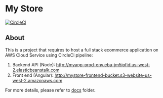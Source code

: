 # My Store

[![CircleCI](https://circleci.com/gh/ethannguyen-uts/MyStore-fullstack/tree/main.svg?style=shield)](https://circleci.com/gh/ethannguyen-uts/MyStore-fullstack/tree/main)

## About

This is a project that requires to host a full stack ecommerce application on AWS Cloud Service using CircleCI pipeline:

1. Backend API (Node): <a href="http://myapp-prod-env.eba-jm5ipfid.us-west-2.elasticbeanstalk.com">http://myapp-prod-env.eba-jm5ipfid.us-west-2.elasticbeanstalk.com</a>
2. Front end (Angular): <a href="http://mystore-frontend-bucket.s3-website-us-west-2.amazonaws.com">http://mystore-frontend-bucket.s3-website-us-west-2.amazonaws.com</a>

For more details, please refer to [docs](./docs) folder.
